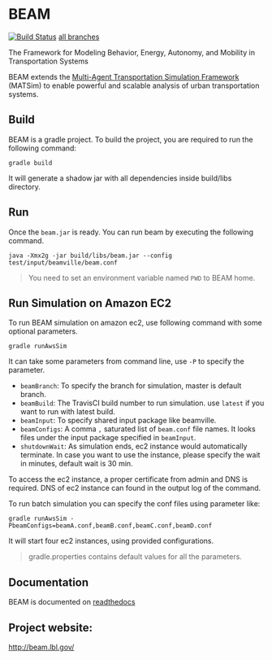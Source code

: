 # BEAM

[![Build Status](https://travis-ci.org/LBNL-UCB-STI/beam.svg?branch=master)](https://travis-ci.org/LBNL-UCB-STI/beam) [all branches](BuildStatus.md)

The Framework for Modeling Behavior, Energy, Autonomy, and Mobility in Transportation Systems

BEAM extends the [Multi-Agent Transportation Simulation Framework](https://github.com/matsim-org/matsim) (MATSim)
to enable powerful and scalable analysis of urban transportation systems.

## Build
BEAM is a gradle project. To build the project, you are required to run the following command:
```
gradle build
```
It will generate a shadow jar with all dependencies inside build/libs directory.

## Run
Once the `beam.jar` is ready. You can run beam by executing the following command.
```
java -Xmx2g -jar build/libs/beam.jar --config test/input/beamville/beam.conf
```

> You need to set an environment variable named `PWD` to BEAM home.


## Run Simulation on Amazon EC2 
To run BEAM simulation on amazon ec2, use following command with some optional parameters.
```
gradle runAwsSim
```
 It can take some parameters from command line, use `-P` to specify the parameter.
 
 - `beamBranch`: To specify the branch for simulation, master is default branch.
 - `beamBuild`: The TravisCI build number to run simulation. use `latest` if you want to run with latest build.
 - `beamInput`: To specify shared input package like beamville.
 - `beamConfigs`: A comma `,` saturated list of `beam.conf` file names. It looks files under the input package specified in `beamInput`.
 - `shutdownWait`: As simulation ends, ec2 instance would automatically terminate. In case you want to use the instance, please specify the wait in minutes, default wait is 30 min. 
 
 To access the ec2 instance, a proper certificate from admin and DNS is required. DNS of ec2 instance can found in the output log of the command.
 
 To run batch simulation you can specify the conf files using parameter like:
 ```
 gradle runAwsSim -PbeamConfigs=beamA.conf,beamB.conf,beamC.conf,beamD.conf
 ```
 It will start four ec2 instances, using provided configurations.
 
> gradle.properties contains default values for all the parameters.

## Documentation
BEAM is documented on [readthedocs](http://beam.readthedocs.io/en/akka/)

## Project website: 
http://beam.lbl.gov/

